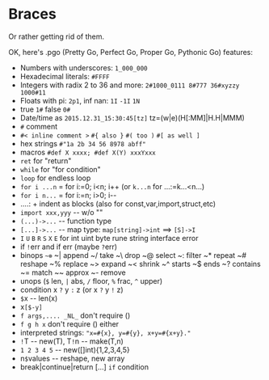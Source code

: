 # Braces

Or rather getting rid of them.

OK, here's .pgo (Pretty Go, Perfect Go, Proper Go, Pythonic Go) features:

* Numbers with underscores: `1_000_000`
* Hexadecimal literals: `#FFFF`
* Integers with radix 2 to 36 and more: `2#1000_0111 8#777 36#xyzzy 1000#11`
* Floats with pi: `2p1`, inf nan: `1I` `-1I` `1N`
* true `1#` false `0#`
* Date/time as `2015.12.31_15:30:45[tz]` tz=(w|e)(H[:MM]|H.H|MMM)
* `#` comment
* `#< inline comment >` `#{ also }` `#( too )` `#[ as well ]`
* hex strings `#"1a 2b 34 56 8978 abff"`
* macros `#def X xxxx; #def X(Y) xxxYxxx`
* `ret` for "return"
* `while` for "for condition"
* `loop` for endless loop
* `for i ...n` = for i:=0; i<n; i++ (or `k...n` for ...:=k...<n...)
* `for i n...` = for i:=n; i>0; i--
* ....: + indent as blocks (also for const,var,import,struct,etc)
* `import xxx,yyy` -- w/o ""
* `(...)->...` -- function type
* `[...]->...` -- map type: `map[string]->int` ==> `[S]->I`
* `I` `U` `B` `R` `S` `X` `E` for int uint byte rune string interface error
* if `!`err and if err (maybe `?`err)
* binops `~⊗` ~| append ~/ take ~\ drop ~@ select ~: filter ~* repeat ~# reshape
  ~% replace ~> expand ~< shrink ~^ starts ~$ ends ~? contains ~= match ~~ approx ~- remove
* unops (`$` len, `|` abs, `/` floor, `%` frac, `^` upper)
* condition x `?` y `:` z (or x `?` y `!` z)
* `$`x -- len(x)
* x`[$-y]`
* `f args,.... _NL_` don't require ()
* `f g h x` don't require () either
* interpreted strings: `"x=#{x}, y=#{y}, x+y=#{x+y}."`
* `!`T -- new(T), T`!`n -- make(T,n)
* `1 2 3 4 5` -- new([]int){1,2,3,4,5}
* n`$`values -- reshape, new array
* break|continue|return [...] `if` condition
